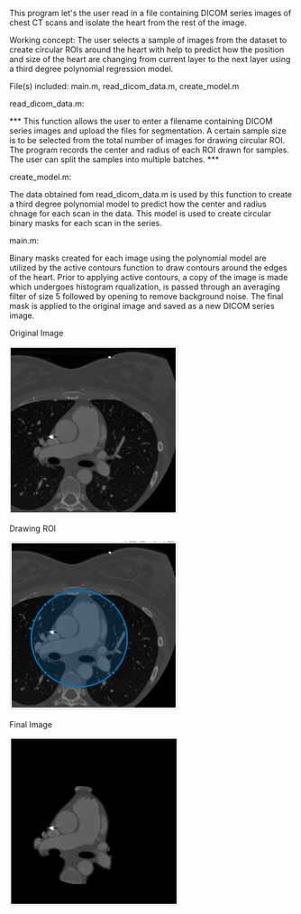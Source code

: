 This program let's the user read in a file containing DICOM series images of chest CT scans and isolate the heart from the rest of the image. 

Working concept: The user selects a sample of images from the dataset to create circular ROIs around the heart with help to predict how the position and size of the heart are changing from current layer to the next layer using a third degree polynomial regression model.  

File(s) included: main.m, read_dicom_data.m, create_model.m

read_dicom_data.m:

*** This function allows the user to enter a filename containing DICOM series images and upload the files for segmentation. A certain sample size is to be selected from the total number of images for drawing circular ROI. The program records the center and radius of each ROI drawn for samples. The user can split the samples into multiple batches. ***

create_model.m:

The data obtained fom read_dicom_data.m is used by this function to create a third degree polynomial model to predict how the center and radius chnage for each scan in the data. This model is used to create circular binary masks for each scan in the series.

main.m:

Binary masks created for each image using the polynomial model are utilized by the active contours function to draw contours around the edges of the heart. Prior to applying active contours, a copy of the image is made which undergoes histogram rqualization, is passed through an averaging filter of size 5 followed by opening to remove background noise. The final mask is applied to the original image and saved as a new DICOM series image. 

Original Image

<img src = "original.png" width = 300>

Drawing ROI

<img src = "circular_ROI.png" width = 300>

Final Image

<img src = "final_image.png" width = 300>
